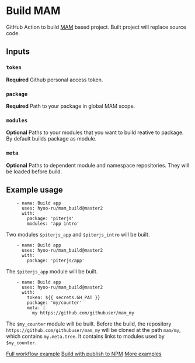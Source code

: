 # Build MAM

GitHub Action to build [MAM](https://github.com/eigenmethod/mam) based project. Built project will replace source code.

## Inputs

### `token`

**Required** Github personal access token.

### `package`

**Required** Path to your package in global MAM scope.

### `modules`

**Optional** Paths to your modules that you want to build reative to package. By default builds package as module.

### `meta`

**Optional** Paths to dependent module and namespace repositories. They will be loaded before build.

## Example usage

```
    - name: Build app
      uses: hyoo-ru/mam_build@master2
      with:
        package: 'piterjs'
        modules: 'app intro'
```
Two modules `$piterjs_app` and `$piterjs_intro` will be built.

```
    - name: Build app
      uses: hyoo-ru/mam_build@master2
      with:
        package: 'piterjs/app'
```
The `$piterjs_app` module will be built.

```
    - name: Build app
      uses: hyoo-ru/mam_build@master2
      with:
        token: ${{ secrets.GH_PAT }}
        package: 'my/counter'
        meta: |
          my https://github.com/githubuser/mam_my
```
The `$my_counter` module will be built. Before the build, the repository `https://github.com/githubuser/mam_my` will be cloned at the path `mam/my`, which contains `my.meta.tree`. It contains links to modules used by `$my_counter`.

[Full workflow example](https://github.com/hyoo-ru/portal.hyoo.ru/blob/master/.github/workflows/deploy.yml)
[Build with publish to NPM](https://github.com/hyoo-ru/mam_mol/blob/master/.github/workflows/mol_wire_lib.yml)
[More examples](https://github.com/hyoo-ru/mam_mol/tree/master/.github/workflows)
